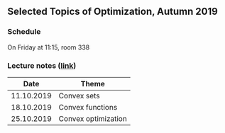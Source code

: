 ## Selected Topics of Optimization, Autumn 2019

### Schedule

On Friday at 11:15, room 338

### Lecture notes ([link](./autumn-2019/notes/main.pdf))

**Date** | **Theme**
---- | -----
11.10.2019 | Convex sets
18.10.2019 | Convex functions
25.10.2019 | Convex optimization
